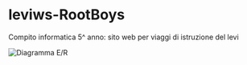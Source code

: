 # leviws-RootBoys
Compito informatica 5^ anno: sito web per viaggi di istruzione del levi

![Diagramma E/R]([http://url/to/img.png](https://github.com/notDr3x/leviws-RootBoys/blob/main/DiagrammaER.png?raw=true))
